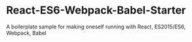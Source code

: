 # React-ES6-Webpack-Babel-Starter
A boilerplate sample for making oneself running with React, ES2015/ES6, Webpack, Babel
